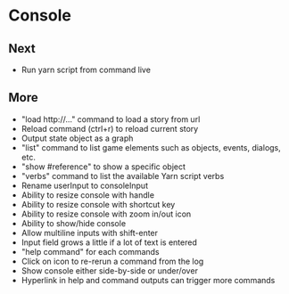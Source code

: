 
# Console

## Next

- Run yarn script from command live

## More

- "load http://..." command to load a story from url
- Reload command (ctrl+r) to reload current story
- Output state object as a graph
- "list" command to list game elements such as objects, events, dialogs, etc.
- "show #reference" to show a specific object
- "verbs" command to list the available Yarn script verbs
- Rename userInput to consoleInput
- Ability to resize console with handle
- Ability to resize console with shortcut key
- Ability to resize console with zoom in/out icon
- Ability to show/hide console
- Allow multiline inputs with shift-enter
- Input field grows a little if a lot of text is entered
- "help command" for each commands
- Click on icon to re-rerun a command from the log
- Show console either side-by-side or under/over
- Hyperlink in help and command outputs can trigger more commands


